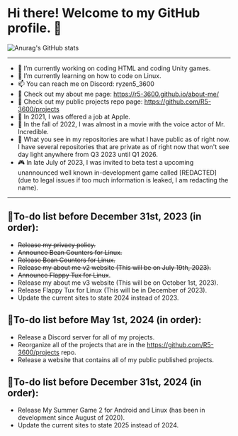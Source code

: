# Hi there! Welcome to my GitHub profile. 👋

![Anurag's GitHub stats](https://github-stat-counter-r5-3600.vercel.app/api?username=R5-3600&include_all_commits=true&count_private=true&show_icons=true&theme=transparent)

__________________________________________________________________________________________________________________________________________________________

- 🔭 I’m currently working on coding HTML and coding Unity games.
- 🌱 I’m currently learning on how to code on Linux.
- 📫 You can reach me on Discord: ryzen5_3600
- 🔗 Check out my about me page: https://r5-3600.github.io/about-me/
- 🔗 Check out my public projects repo page: https://github.com/R5-3600/projects
- 🍎 In 2021, I was offered a job at Apple.
- 🎥 In the fall of 2022, I was almost in a movie with the voice actor of Mr. Incredible.
- 🌳 What you see in my repositories are what I have public as of right now. I have several repositories that are private as of right now that won't see day light anywhere from Q3 2023 until Q1 2026.
- 🎮 In late July of 2023, I was invited to beta test a upcoming unannounced well known
in-development game called [REDACTED]
(due to legal issues if too much information is leaked, I am redacting the name).

__________________________________________________________________________________________________________________________________________________________

## 📝To-do list before December 31st, 2023 (in order):
- ~~Release my privacy policy.~~
- ~~Announce Bean Counters for Linux.~~
- ~~Release Bean Counters for Linux.~~
- ~~Release my about me v2 website (This will be on July 19th, 2023).~~
- ~~Announce Flappy Tux for Linux~~.
- Release my about me v3 website (This will be on October 1st, 2023).
- Release Flappy Tux for Linux (This will be in December of 2023).
- Update the current sites to state 2024 instead of 2023.

## 📝To-do list before May 1st, 2024 (in order):
- Release a Discord server for all of my projects.
- Reorganize all of the projects that are in the https://github.com/R5-3600/projects repo.
- Release a website that contains all of my public published projects.

## 📝To-do list before December 31st, 2024 (in order):
- Release My Summer Game 2 for Android and Linux (has been in development since August of 2020).
- Update the current sites to state 2025 instead of 2024.
